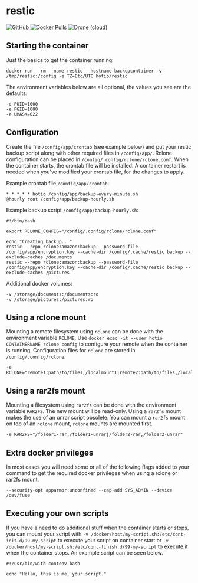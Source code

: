 # restic

[![GitHub](https://img.shields.io/badge/source-github-lightgrey?style=flat-square)](https://github.com/hotio/docker-restic)
[![Docker Pulls](https://img.shields.io/docker/pulls/hotio/restic?style=flat-square)](https://hub.docker.com/r/hotio/restic)
[![Drone (cloud)](https://img.shields.io/drone/build/hotio/docker-restic?style=flat-square)](https://cloud.drone.io/hotio/docker-restic)

## Starting the container

Just the basics to get the container running:

```shell
docker run --rm --name restic --hostname backupcontainer -v /tmp/restic:/config -e TZ=Etc/UTC hotio/restic
```

The environment variables below are all optional, the values you see are the defaults.

```shell
-e PUID=1000
-e PGID=1000
-e UMASK=022
```

## Configuration

Create the file `/config/app/crontab` (see example below) and put your restic backup script along with other required files in `/config/app/`. Rclone configuration can be placed in `/config/.config/rclone/rclone.conf`. When the container starts, the crontab file will be installed. A container restart is needed when you've modified your crontab file, for the changes to apply.

Example crontab file `/config/app/crontab`:

```shell
* * * * * hotio /config/app/backup-every-minute.sh
@hourly root /config/app/backup-hourly.sh
```

Example backup script `/config/app/backup-hourly.sh`:

```shell
#!/bin/bash

export RCLONE_CONFIG="/config/.config/rclone/rclone.conf"

echo "Creating backup..."
restic --repo rclone:amazon:backup --password-file /config/app/encryption.key --cache-dir /config/.cache/restic backup --exclude-caches /documents
restic --repo rclone:amazon:backup --password-file /config/app/encryption.key --cache-dir /config/.cache/restic backup --exclude-caches /pictures
```

Additional docker volumes:

```shell
-v /storage/documents:/documents:ro
-v /storage/pictures:/pictures:ro
```

## Using a rclone mount

Mounting a remote filesystem using `rclone` can be done with the environment variable `RCLONE`. Use `docker exec -it --user hotio CONTAINERNAME rclone config` to configure your remote when the container is running. Configuration files for `rclone` are stored in `/config/.config/rclone`.

```shell
-e RCLONE="remote1:path/to/files,/localmount1|remote2:path/to/files,/localmount2"
```

## Using a rar2fs mount

Mounting a filesystem using `rar2fs` can be done with the environment variable `RAR2FS`. The new mount will be read-only. Using a `rar2fs` mount makes the use of an unrar script obsolete. You can mount a `rar2fs` mount on top of an `rclone` mount, `rclone` mounts are mounted first.

```shell
-e RAR2FS="/folder1-rar,/folder1-unrar|/folder2-rar,/folder2-unrar"
```

## Extra docker privileges

In most cases you will need some or all of the following flags added to your command to get the required docker privileges when using a rclone or rar2fs mount.

```shell
--security-opt apparmor:unconfined --cap-add SYS_ADMIN --device /dev/fuse
```

## Executing your own scripts

If you have a need to do additional stuff when the container starts or stops, you can mount your script with `-v /docker/host/my-script.sh:/etc/cont-init.d/99-my-script` to execute your script on container start or `-v /docker/host/my-script.sh:/etc/cont-finish.d/99-my-script` to execute it when the container stops. An example script can be seen below.

```shell
#!/usr/bin/with-contenv bash

echo "Hello, this is me, your script."
```
